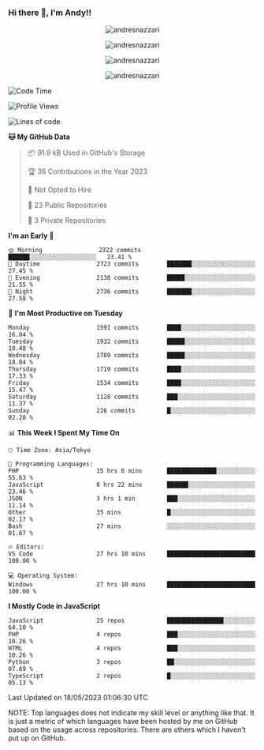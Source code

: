 ### Hi there 👋, I'm Andy!!

<p align="center" >
  <img src="https://github-profile-trophy.vercel.app/?username=AndresNazzari&theme=dracula&column=-1" alt="andresnazzari"/>
</p>

<p align="center">
  <img  src="https://github-readme-stats.vercel.app/api?username=AndresNazzari&count_private=true&show_icons=true&theme=dracula" alt="andresnazzari"/>
</p>
<p align="center">
  <img  src="https://github-readme-stats.vercel.app/api/top-langs/?username=AndresNazzari&layout=compact" alt="andresnazzari"/>
</p>
<p align="center" >
  <img src="https://github-readme-stats.vercel.app/api/wakatime?username=AndresNazzari" alt="andresnazzari"/>
</p>

<!--START_SECTION:waka-->
![Code Time](http://img.shields.io/badge/Code%20Time-509%20hrs%2035%20mins-blue)

![Profile Views](http://img.shields.io/badge/Profile%20Views-0-blue)

![Lines of code](https://img.shields.io/badge/From%20Hello%20World%20I%27ve%20Written-6.1%20million%20lines%20of%20code-blue)

**🐱 My GitHub Data** 

> 📦 91.9 kB Used in GitHub's Storage 
 > 
> 🏆 36 Contributions in the Year 2023
 > 
> 🚫 Not Opted to Hire
 > 
> 📜 23 Public Repositories 
 > 
> 🔑 3 Private Repositories 
 > 
**I'm an Early 🐤** 

```text
🌞 Morning                2322 commits        ██████░░░░░░░░░░░░░░░░░░░   23.41 % 
🌆 Daytime                2723 commits        ███████░░░░░░░░░░░░░░░░░░   27.45 % 
🌃 Evening                2138 commits        █████░░░░░░░░░░░░░░░░░░░░   21.55 % 
🌙 Night                  2736 commits        ███████░░░░░░░░░░░░░░░░░░   27.58 % 
```
📅 **I'm Most Productive on Tuesday** 

```text
Monday                   1591 commits        ████░░░░░░░░░░░░░░░░░░░░░   16.04 % 
Tuesday                  1932 commits        █████░░░░░░░░░░░░░░░░░░░░   19.48 % 
Wednesday                1789 commits        █████░░░░░░░░░░░░░░░░░░░░   18.04 % 
Thursday                 1719 commits        ████░░░░░░░░░░░░░░░░░░░░░   17.33 % 
Friday                   1534 commits        ████░░░░░░░░░░░░░░░░░░░░░   15.47 % 
Saturday                 1128 commits        ███░░░░░░░░░░░░░░░░░░░░░░   11.37 % 
Sunday                   226 commits         █░░░░░░░░░░░░░░░░░░░░░░░░   02.28 % 
```


📊 **This Week I Spent My Time On** 

```text
🕑︎ Time Zone: Asia/Tokyo

💬 Programming Languages: 
PHP                      15 hrs 6 mins       ██████████████░░░░░░░░░░░   55.63 % 
JavaScript               6 hrs 22 mins       ██████░░░░░░░░░░░░░░░░░░░   23.46 % 
JSON                     3 hrs 1 min         ███░░░░░░░░░░░░░░░░░░░░░░   11.14 % 
Other                    35 mins             █░░░░░░░░░░░░░░░░░░░░░░░░   02.17 % 
Bash                     27 mins             ░░░░░░░░░░░░░░░░░░░░░░░░░   01.67 % 

🔥 Editors: 
VS Code                  27 hrs 10 mins      █████████████████████████   100.00 % 

💻 Operating System: 
Windows                  27 hrs 10 mins      █████████████████████████   100.00 % 
```

**I Mostly Code in JavaScript** 

```text
JavaScript               25 repos            ████████████████░░░░░░░░░   64.10 % 
PHP                      4 repos             ███░░░░░░░░░░░░░░░░░░░░░░   10.26 % 
HTML                     4 repos             ███░░░░░░░░░░░░░░░░░░░░░░   10.26 % 
Python                   3 repos             ██░░░░░░░░░░░░░░░░░░░░░░░   07.69 % 
TypeScript               2 repos             █░░░░░░░░░░░░░░░░░░░░░░░░   05.13 % 
```




 Last Updated on 18/05/2023 01:06:30 UTC
<!--END_SECTION:waka-->

NOTE: Top languages does not indicate my skill level or anything like that. It is just a metric of which languages have been hosted by me on GitHub based on the usage across repositories. There are others which I haven't put up on GitHub.

<!-- Here are some ideas to get you started:

-   🔭 I’m currently working on ...
-   🌱 I’m currently learning ...
-   👯 I’m looking to collaborate on ...
-   🤔 I’m looking for help with ...
-   💬 Ask me about ...
-   📫 How to reach me: ...
-   😄 Pronouns: ...
-   ⚡ Fun fact: ... -->

